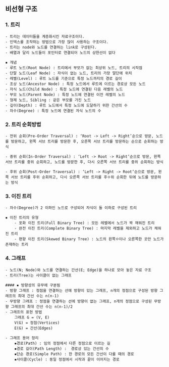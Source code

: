 ## 비선형 구조 

### 1. 트리
    - 트리는 데이터들을 계층화시킨 자료구조이다.
    - 인덱스를 조작하는 방법으로 가장 많이 사용하는 구조이다.
    - 트리는 node와 노드를 연결하는 link로 구성된다.
    - 배열과 달리 노드들이 포인터로 연결되어 노드의 상한선이 없다
	
	▪︎ 개념
	- 루트 노드(Root Node) : 트리에서 부모가 없는 최상위 노드, 트리의 시작점
	- 단말 노드(Leaf Node) : 자식이 없는 노드, 트리의 가장 말단에 위치
	- 레벨(Level) : 루트 노드를 기준으로 특정 노드까지의 경로 길이
	- 조상 노드(Ancestor Node) : 특정 노드에서 루트에 이르는 경로상 모든 노드
	- 자식 노드(Child Node) : 특정 노드에 연결된 다음 레벨의 노드
	- 부모 노드(Parent Node) : 특정 노드에 연결된 이전 레벨의 노드
	- 형제 노드, Sibling : 같은 부모를 가진 노드
	- 깊이(Depth) : 루트 노드에서 특정 노드에 도달하기 위한 간선의 수
	- 차수(Degree) : 특정 노드에 연결된 자식 노드의 수

### 2. 트리 순회방법
	- 전위 순회(Pre-Order Traversal) : ‘Root -> Left -> Right’순으로 방문, 노드를 방문하고, 왼쪽 서브 트리를 방문한 후, 오른쪽 서브 트리를 방문하는 순으로 순회하는 방식
		
	- 중위 순회(In-Order Traversal) : ‘Left -> Root -> Right’순으로 방문, 왼쪽 서브 트리를 중위 순회하고, 노드를 방문한 후, 다시 오른쪽 서브 트리를 중위 순회하는 방식
		
	- 후위 순회(Post-Order Traversal) : ‘Left -> Right -> Root’순으로 방문, 왼쪽 서브 트리를 후위 순회하고, 다시 오른쪽 서브 트리를 후ㅇ위 순회한 뒤에 노드를 방문하는 방식
### 3. 이진 트리
	- 차수(Degree)가 2 이하인 노드로 구성되어 자식이 둘 이하로 구성된 트리

	▪︎ 이진 트리의 유형 
		- 포화 이진 트리(Full Binary Tree) : 모든 레벨에서 노드가 꽉 채워진 트리
		- 완전 이진 트리(Complete Binary Tree) : 마지막 레벨을 제외하고 노드가 채워진 트리
		- 편향 이진 트리(Skewed Binary Tree) : 노드의 왼쪽ㅇ이나 오른쪽한 곳만 노드가 존재하는 트리
### 4. 그래프
	- 노드(N; Node)와 노드를 연결하는 간선(E; Edge)을 하나로 모아 놓은 자료 구조
	- 트리(Tree)는 사이클이 없는 그래프
	
	#### ▪︎ 방향성의 유무에 구분됨
	- 방향 그래프 : 정점을 연결하는 선에 방향이 있는 그래프, n개의 정점으로 구성된 방향 그래프의 최대 간선 수는 n(n-1)
	- 무방향 그래프 : 정점을 연결하는 선에 방향이 없는 그래프, n개의 정점으로 구성된 무방향 그래프의 최대 간선 수는 n(n-1)/2
	- 그래프의 표현 방법 
		그래프 G = (V, E)
		V(G) = 정점(Vertices)
		E(G) = 간선(Edges)

	- 그래프 용어 정리
		▪︎경로(Path) : 임의 정점에서 다른 정점으로 이르는 길
		▪︎경로 길이(Path Length) :  경로상 있는 간선의 수
		▪︎단순 경로(Simple Path) : 한 경로의 모든 간선이 다를 때의 경로
		▪︎사이클(Cycle) : 동일 정점에서 시작과 끝이 이어지는 경로
